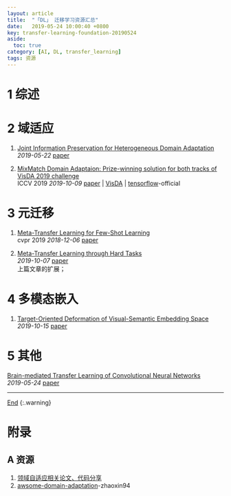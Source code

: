 ```yaml
---
layout: article
title:  "「DL」 迁移学习资源汇总"
date:   2019-05-24 10:00:40 +0800
key: transfer-learning-foundation-20190524
aside:
  toc: true
category: [AI, DL, transfer_learning]
tags: 资源
---
```

<span id='head'></span>  

# 1 综述  

# 2 域适应
1. [Joint Information Preservation for Heterogeneous Domain Adaptation](https://arxiv.org/abs/1905.08924)   
*2019-05-22* [paper](https://arxiv.org/abs/1905.08924)      

1. [MixMatch Domain Adaptaion: Prize-winning solution for both tracks of VisDA 2019 challenge](http://cn.arxiv.org/abs/1910.03903)     
ICCV 2019 *2019-10-09* [paper](https://arxiv.org/abs/1910.03903) | [VisDA](http://ai.bu.edu/visda-2019/) | [tensorflow](https://github.com/filaPro/visda2019)-official        


# 3 元迁移
1. [Meta-Transfer Learning for Few-Shot Learning](http://cn.arxiv.org/abs/1812.02391)    
cvpr 2019 *2018-12-06* [paper](https://arxiv.org/abs/1812.02391)    

1. [Meta-Transfer Learning through Hard Tasks](http://cn.arxiv.org/abs/1910.03648)    
*2019-10-07* [paper](https://arxiv.org/abs/1910.03648)    
上篇文章的扩展；     

# 4 多模态嵌入
1. [Target-Oriented Deformation of Visual-Semantic Embedding Space](http://cn.arxiv.org/abs/1910.06514)     
*2019-10-15* [paper](https://arxiv.org/abs/1910.06514)     


# 5 其他
[Brain-mediated Transfer Learning of Convolutional Neural Networks](http://cn.arxiv.org/abs/1905.10037)   
*2019-05-24* [paper](https://arxiv.org/abs/1905.10037)   



-------------------  
[End](#head)
{:.warning}  


# 附录
## A 资源
1. [领域自适应相关论文、代码分享](https://posts.careerengine.us/p/5daa927d71b30950e1250b06)    
1. [awsome-domain-adaptation](https://github.com/zhaoxin94/awesome-domain-adaptation)-zhaoxin94     
